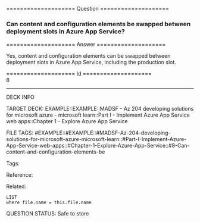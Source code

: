 ==================== Question ====================  

### Can content and configuration elements be swapped between deployment slots in Azure App Service?  

==================== Answer ====================  

Yes, content and configuration elements can be swapped between deployment slots in Azure App Service, including the production slot.

==================== Id ====================  
8

---

DECK INFO

TARGET DECK: EXAMPLE::EXAMPLE::MADSF - Az 204 developing solutions for microsoft azure - microsoft learn::Part I - Implement Azure App Service web apps::Chapter 1 - Explore Azure App Service

FILE TAGS: #EXAMPLE::#EXAMPLE::#MADSF-Az-204-developing-solutions-for-microsoft-azure-microsoft-learn::#Part-I-Implement-Azure-App-Service-web-apps::#Chapter-1-Explore-Azure-App-Service::#8-Can-content-and-configuration-elements-be

Tags:

Reference:

Related:

```dataview
LIST
where file.name = this.file.name
```

QUESTION STATUS: Safe to store
